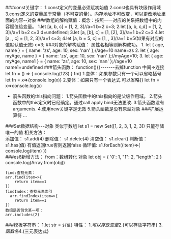 
###const关键字：
    1.const定义的变量必须赋初始值
    2.const也具有块级作用域
    3.const定义的变量属于常量（不可变的量）。内存地址不可改变，可以更改地址里面的内容--对象
###数组的解构赋值：概念：按照一一对应的关系把数组中的内容赋值给变量。
    1.let [a, b, c] = [1, 2, 3]//a=1 b=2 c=3;
    2.let [a, b, c,d] = [1, 2, 3]//a=1 b=2 c=3 d=undefined;
    3.let [a, [b], c] = [1, [2], 3]//a=1 b=2 c=3
    4.let [a, , c] = [1, 2, 3]//a=1 c=3;
    4.let [a, b = 5, c] = [1, , 3]//a=1 b=5(如果有对应的值默认值无效) c=3;
###对象的解构赋值： 属性名相等则解构成功。
    1.  let { age, name } = { name: 'zs', age: 10, sex: 'nan' };//age=10 name=zs
    2.  let { age: myAge, name } = { name: 'zs', age: 10, sex: 'nan' };//myAge=10;
    3.  let { age: myAge, name1 } = { name: 'zs', age: 10, sex: 'nan' };//age=10  name1=undefined
###箭头函数：
    function(){}-------去掉function 中间=>连接
        let fn = () => {
            console.log(123)
        }
        fn()
    1.变体：如果参数只有一个可以省略括号
        let fn = x=>{console.log(x)}
    2.变体：如果只有一个表达式 可以省略{}
        let fn = x=>console.log(x)
+   箭头函数的this指向问题：
        1.箭头函数中的this指向的是父级作用域。
        2.箭头函数中的this定义时已经确定。通过call  apply  bind无法更改.
        3.箭头函数没有arguments.
        4.使用new关键字是无效
        5.箭头函数是没有原型对象
###扩展运算符   ...

###Set数据结构---对象  类似于数组
     let s1 = new Set([1, 2, 3, 1, 2, 3]) 只能存储唯一的值 
    相关方法：  
    添加值：
        s1.add(4) 
    删除值：
        s1.delete(4)
    清空值：
         s1.clear()
    判断值：
        s1.has(值) 有值返回true否则返回false
    循环值:
    s1.forEach((item)=>{
        console.log(item)
    })    
###es6新增方法：
    from：数组转化 对象
    let obj = {
        '0': 1,
        "1": 2,
        "length": 2
    }
    console.log(Array.from(obj))
    
    find:查找元素：
    arr.find(item=>{
        return item==1
    })
    findIndex：查找元素索引
      arr.findIndex(item=>{
        return item==1
    })
    数组是否包含某一项：
    arr.includes(2)
###模板字符串：
    1.let str = `${值}`
    特性：
        1.${可以存放变量}
        2.${可以存放字符串}
        3.${函数名}
        4.${三元表达式}

